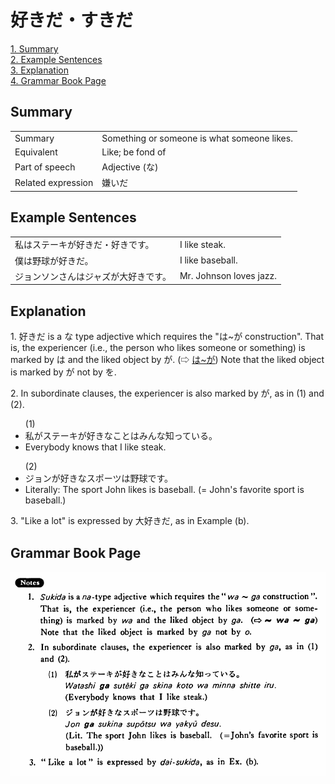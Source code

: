# 好きだ・すきだ

[1. Summary](#summary)<br>
[2. Example Sentences](#example-sentences)<br>
[3. Explanation](#explanation)<br>
[4. Grammar Book Page](#grammar-book-page)<br>


## Summary

<table><tr>   <td>Summary</td>   <td>Something or someone is what someone likes.</td></tr><tr>   <td>Equivalent</td>   <td>Like; be fond of</td></tr><tr>   <td>Part of speech</td>   <td>Adjective (な)</td></tr><tr>   <td>Related expression</td>   <td>嫌いだ</td></tr></table>

## Example Sentences

<table><tr>   <td>私はステーキが好きだ・好きです。</td>   <td>I like steak.</td></tr><tr>   <td>僕は野球が好きだ。</td>   <td>I like baseball.</td></tr><tr>   <td>ジョンソンさんはジャズが大好きです。</td>   <td>Mr. Johnson loves jazz.</td></tr></table>

## Explanation

<p>1. <span class="cloze">好きだ</span> is a な type adjective which requires the "は~が construction". That is, the experiencer (i.e., the person who likes someone or something) is marked by は and the liked object by が. (⇨ <a href="#㊦ は～が">は~が</a>) Note that the liked object is marked by が not by を.</p>  <p>2. In subordinate clauses, the experiencer is also marked by が, as in (1) and (2).</p>  <ul>(1) <li>私がステーキが<span class="cloze">好き</span>なことはみんな知っている。</li> <li>Everybody knows that I like steak.</li> </ul>  <ul>(2) <li>ジョンが<span class="cloze">好き</span>なスポーツは野球です。</li> <li>Literally: The sport John likes is baseball. (= John's favorite sport is baseball.)</li> </ul>  <p>3. "Like a lot" is expressed by 大<span class="cloze">好きだ</span>, as in Example (b).</p>

## Grammar Book Page

![](../img/Basic好きだ.png)

